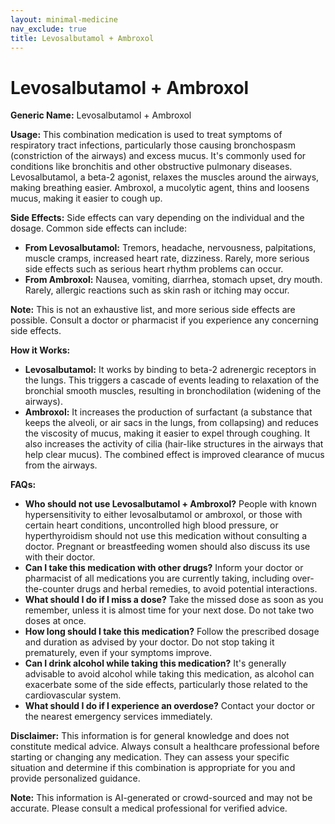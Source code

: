 ```yaml
---
layout: minimal-medicine
nav_exclude: true
title: Levosalbutamol + Ambroxol
---
```


# Levosalbutamol + Ambroxol

**Generic Name:** Levosalbutamol + Ambroxol

**Usage:** This combination medication is used to treat symptoms of respiratory tract infections, particularly those causing bronchospasm (constriction of the airways) and excess mucus.  It's commonly used for conditions like bronchitis and other obstructive pulmonary diseases.  Levosalbutamol, a beta-2 agonist, relaxes the muscles around the airways, making breathing easier. Ambroxol, a mucolytic agent, thins and loosens mucus, making it easier to cough up.

**Side Effects:**  Side effects can vary depending on the individual and the dosage.  Common side effects can include:

* **From Levosalbutamol:** Tremors, headache, nervousness, palpitations, muscle cramps, increased heart rate, dizziness.  Rarely, more serious side effects such as serious heart rhythm problems can occur.
* **From Ambroxol:** Nausea, vomiting, diarrhea, stomach upset, dry mouth.  Rarely, allergic reactions such as skin rash or itching may occur.

**Note:** This is not an exhaustive list, and more serious side effects are possible.  Consult a doctor or pharmacist if you experience any concerning side effects.

**How it Works:**

* **Levosalbutamol:**  It works by binding to beta-2 adrenergic receptors in the lungs. This triggers a cascade of events leading to relaxation of the bronchial smooth muscles, resulting in bronchodilation (widening of the airways).
* **Ambroxol:** It increases the production of surfactant (a substance that keeps the alveoli, or air sacs in the lungs, from collapsing) and reduces the viscosity of mucus, making it easier to expel through coughing.  It also increases the activity of cilia (hair-like structures in the airways that help clear mucus).  The combined effect is improved clearance of mucus from the airways.


**FAQs:**

* **Who should not use Levosalbutamol + Ambroxol?**  People with known hypersensitivity to either levosalbutamol or ambroxol, or those with certain heart conditions, uncontrolled high blood pressure, or hyperthyroidism should not use this medication without consulting a doctor. Pregnant or breastfeeding women should also discuss its use with their doctor.
* **Can I take this medication with other drugs?**  Inform your doctor or pharmacist of all medications you are currently taking, including over-the-counter drugs and herbal remedies, to avoid potential interactions.
* **What should I do if I miss a dose?** Take the missed dose as soon as you remember, unless it is almost time for your next dose. Do not take two doses at once.
* **How long should I take this medication?**  Follow the prescribed dosage and duration as advised by your doctor.  Do not stop taking it prematurely, even if your symptoms improve.
* **Can I drink alcohol while taking this medication?**  It's generally advisable to avoid alcohol while taking this medication, as alcohol can exacerbate some of the side effects, particularly those related to the cardiovascular system.
* **What should I do if I experience an overdose?**  Contact your doctor or the nearest emergency services immediately.

**Disclaimer:** This information is for general knowledge and does not constitute medical advice. Always consult a healthcare professional before starting or changing any medication.  They can assess your specific situation and determine if this combination is appropriate for you and provide personalized guidance.


**Note:** This information is AI-generated or crowd-sourced and may not be accurate. Please consult a medical professional for verified advice.